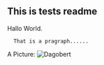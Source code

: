 This is tests readme
--------------------
Hallo World. 

      That is a pragraph......


A Picture:
![Dagobert](https://github.com/codingbychanche/test/dagobert.png?raw=true)